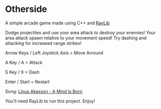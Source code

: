 # Otherside
A simple arcade game made using C++ and [RayLib](https://www.raylib.com)

Dodge projectiles and use your area attack to destroy your enemies!
Your area attack spawn relative to your movement speed! Try dashing and attacking for increased range strikes!

Arrow Keys / Left Joystick Axis = Move Arround

A Key / A = Attack

S Key / X = Dash

Enter / Start = Restart

Song: [Linus Akesson - A Mind Is Born](https://www.youtube.com/watch?v=sWblpsLZ-O8)

You'll need RayLib to run this project. Enjoy!